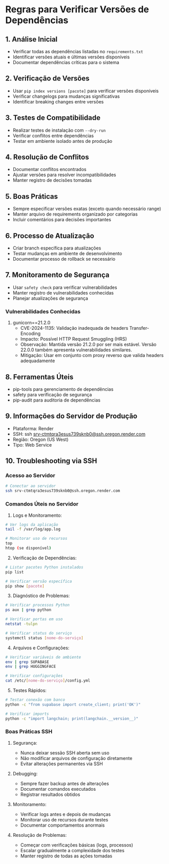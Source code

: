 # Regras para Verificar Versões de Dependências

## 1. Análise Inicial

- Verificar todas as dependências listadas no `requirements.txt`
- Identificar versões atuais e últimas versões disponíveis
- Documentar dependências críticas para o sistema

## 2. Verificação de Versões

- Usar `pip index versions [pacote]` para verificar versões disponíveis
- Verificar changelogs para mudanças significativas
- Identificar breaking changes entre versões

## 3. Testes de Compatibilidade

- Realizar testes de instalação com `--dry-run`
- Verificar conflitos entre dependências
- Testar em ambiente isolado antes de produção

## 4. Resolução de Conflitos

- Documentar conflitos encontrados
- Ajustar versões para resolver incompatibilidades
- Manter registro de decisões tomadas

## 5. Boas Práticas

- Sempre especificar versões exatas (exceto quando necessário range)
- Manter arquivo de requirements organizado por categorias
- Incluir comentários para decisões importantes

## 6. Processo de Atualização

- Criar branch específica para atualizações
- Testar mudanças em ambiente de desenvolvimento
- Documentar processo de rollback se necessário

## 7. Monitoramento de Segurança

- Usar `safety check` para verificar vulnerabilidades
- Manter registro de vulnerabilidades conhecidas
- Planejar atualizações de segurança

### Vulnerabilidades Conhecidas

1. gunicorn==21.2.0
   - CVE-2024-1135: Validação inadequada de headers Transfer-Encoding
   - Impacto: Possível HTTP Request Smuggling (HRS)
   - Observação: Mantida versão 21.2.0 por ser mais estável. Versão 22.0.0 também apresenta vulnerabilidades similares.
   - Mitigação: Usar em conjunto com proxy reverso que valida headers adequadamente

## 8. Ferramentas Úteis

- pip-tools para gerenciamento de dependências
- safety para verificação de segurança
- pip-audit para auditoria de dependências

## 9. Informações do Servidor de Produção

- Plataforma: Render
- SSH: ssh srv-ctmtqra3esus739sknb0@ssh.oregon.render.com
- Região: Oregon (US West)
- Tipo: Web Service

## 10. Troubleshooting via SSH

### Acesso ao Servidor

```bash
# Conectar ao servidor
ssh srv-ctmtqra3esus739sknb0@ssh.oregon.render.com
```

### Comandos Úteis no Servidor

1. Logs e Monitoramento:

```bash
# Ver logs da aplicação
tail -f /var/log/app.log

# Monitorar uso de recursos
top
htop (se disponível)
```

2. Verificação de Dependências:

```bash
# Listar pacotes Python instalados
pip list

# Verificar versão específica
pip show [pacote]
```

3. Diagnóstico de Problemas:

```bash
# Verificar processos Python
ps aux | grep python

# Verificar portas em uso
netstat -tulpn

# Verificar status do serviço
systemctl status [nome-do-serviço]
```

4. Arquivos e Configurações:

```bash
# Verificar variáveis de ambiente
env | grep SUPABASE
env | grep HUGGINGFACE

# Verificar configurações
cat /etc/[nome-do-serviço]/config.yml
```

5. Testes Rápidos:

```bash
# Testar conexão com banco
python -c "from supabase import create_client; print('OK')"

# Verificar imports
python -c "import langchain; print(langchain.__version__)"
```

### Boas Práticas SSH

1. Segurança:

   - Nunca deixar sessão SSH aberta sem uso
   - Não modificar arquivos de configuração diretamente
   - Evitar alterações permanentes via SSH

2. Debugging:

   - Sempre fazer backup antes de alterações
   - Documentar comandos executados
   - Registrar resultados obtidos

3. Monitoramento:

   - Verificar logs antes e depois de mudanças
   - Monitorar uso de recursos durante testes
   - Documentar comportamentos anormais

4. Resolução de Problemas:
   - Começar com verificações básicas (logs, processos)
   - Escalar gradualmente a complexidade dos testes
   - Manter registro de todas as ações tomadas
